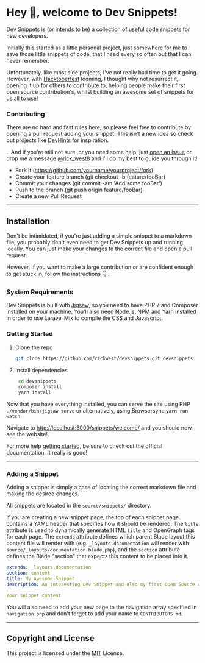 # Hey 👋, welcome to Dev Snippets!

Dev Snippets is (or intends to be) a collection of useful code snippets for new developers.

Initially this started as a little personal project, just somewhere for me to save those little snippets of code, that I need every so often but that I can never remember.

Unfortunately, like most side projects, I've not really had time to get it going. However, with [Hacktoberfest](https://hacktoberfest.digitalocean.com/) looming, I thought why not resurrect it, opening it up for others to contribute to, helping people make their first open source contribution's, whilst building an awesome set of snippets for us all to use!

### Contributing

There are no hard and fast rules here, so please feel free to contribute by opening a pull request adding your snippet. This isn't a new idea so check out projects like [DevHints](https://devhints.io/) for inspiration.

...And if you're still not sure, or you need some help, just [open an issue](https://github.com/rickwest/devsnippets/issues/new) or drop me a message [@rick_west8](https://twitter.com/rick_west8) and I'll do my best to guide you through it!

- Fork it (https://github.com/yourname/yourproject/fork)
- Create your feature branch (git checkout -b feature/fooBar)
- Commit your changes (git commit -am 'Add some fooBar')
- Push to the branch (git push origin feature/fooBar)
- Create a new Pull Request

---

## Installation

Don't be intimidated, if you're just adding a simple snippet to a markdown file, you probably don't even need to get Dev Snippets up and running locally. You can just make your changes to the correct file and open a pull request.

However, if you want to make a large contribution or are confident enough to get stuck in, follow the instructions 👇 .

### System Requirements

Dev Snippets is built with [Jigsaw](https://jigsaw.tighten.co), so you need to have PHP 7 and Composer installed on your machine. You'll also need Node.js, NPM and Yarn installed in order to use Laravel Mix to compile the CSS and Javascript.

### Getting Started

1. Clone the repo

   ```bash
   git clone https://github.com/rickwest/devsnippets.git devsnippets
   ```

2. Install dependencies

   ```bash
    cd devsnippets
    composer install
    yarn install
   ```

Now that you have everything installed, you can serve the site using PHP `./vendor/bin/jigsaw serve` or alternatively, using Browsersync `yarn run watch`

Navigate to [http://localhost:3000/snippets/welcome/](http://localhost:3000/snippets/welcome/) and you should now see the website!

For more help [getting started](https://jigsaw.tighten.co/docs/installation/), be sure to check out the official documentation. It really is good!

---

### Adding a Snippet

Adding a snippet is simply a case of locating the correct markdown file and making the desired changes.

All snippets are located in the `source/snippets/` directory.

If you are creating a new snippet page, the top of each snippet page contains a YAML header that specifies how it should be rendered. The `title` attribute is used to dynamically generate HTML `title` and OpenGraph tags for each page. The `extends` attribute defines which parent Blade layout this content file will render with (e.g. `_layouts.documentation` will render with `source/_layouts/documentation.blade.php`), and the `section` attribute defines the Blade "section" that expects this content to be placed into it.

```yaml
extends: _layouts.documentation
section: content
title: My Awesome Snippet
description: An interesting Dev Snippet and also my first Open Source contribution!

Your snippet content
```

You will also need to add your new page to the navigation array specified in `navigation.php` and don't forget to add your name to `CONTRIBUTORS.md`.

---

## Copyright and License

This project is licensed under the [MIT](https://choosealicense.com/licenses/mit/) License.
